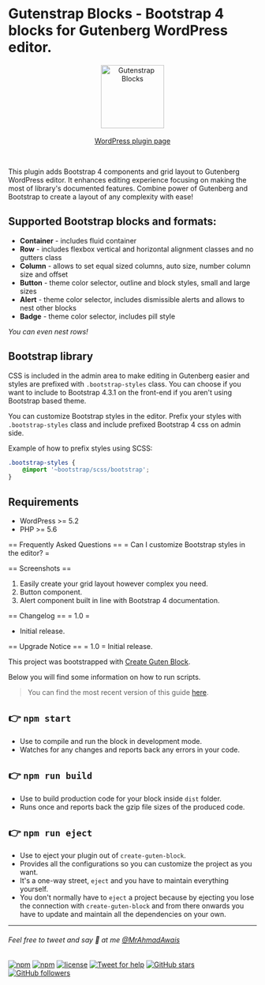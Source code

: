 # Gutenstrap Blocks - Bootstrap 4 blocks for Gutenberg WordPress editor.

<p align="center">
  <img width="128" height="128" src="https://ps.w.org/gutenstrap-blocks/assets/icon.svg" alt="Gutenstrap Blocks">
  <br>
  <br>
  <a href="https://wordpress.org/plugins/gutenstrap-blocks/advanced/">WordPress plugin page</a>
</p>
<br>

This plugin adds Bootstrap 4 components and grid layout to Gutenberg WordPress editor. It enhances editing experience focusing on making the most of library's documented features. Combine power of Gutenberg and Bootstrap to create a layout of any complexity with ease!

## Supported Bootstrap blocks and formats:
* **Container** - includes fluid container
* **Row** - includes flexbox vertical and horizontal alignment classes and no gutters class
* **Column** - allows to set equal sized columns, auto size, number column size and offset
* **Button** - theme color selector, outline and block styles, small and large sizes
* **Alert** - theme color selector, includes dismissible alerts and allows to nest other blocks
* **Badge** - theme color selector, includes pill style

*You can even nest rows!*

## Bootstrap library
CSS is included in the admin area to make editing in Gutenberg easier and styles are prefixed with `.bootstrap-styles` class. You can choose if you want to include to Bootstrap 4.3.1 on the front-end if you aren't using Bootstrap based theme.

You can customize Bootstrap styles in the editor. Prefix your styles with `.bootstrap-styles` class and include prefixed Bootstrap 4 css on admin side.

Example of how to prefix styles using SCSS:
```scss
.bootstrap-styles {
    @import '~bootstrap/scss/bootstrap';
}
```

## Requirements
* WordPress >= 5.2
* PHP >= 5.6

== Frequently Asked Questions ==
= Can I customize Bootstrap styles in the editor? =


== Screenshots ==
1. Easily create your grid layout however complex you need.
2. Button component.
3. Alert component built in line with Bootstrap 4 documentation.

== Changelog ==
= 1.0 =
* Initial release.

== Upgrade Notice ==
= 1.0 =
Initial release.




This project was bootstrapped with [Create Guten Block](https://github.com/ahmadawais/create-guten-block).

Below you will find some information on how to run scripts.

>You can find the most recent version of this guide [here](https://github.com/ahmadawais/create-guten-block).

## 👉  `npm start`
- Use to compile and run the block in development mode.
- Watches for any changes and reports back any errors in your code.

## 👉  `npm run build`
- Use to build production code for your block inside `dist` folder.
- Runs once and reports back the gzip file sizes of the produced code.

## 👉  `npm run eject`
- Use to eject your plugin out of `create-guten-block`.
- Provides all the configurations so you can customize the project as you want.
- It's a one-way street, `eject` and you have to maintain everything yourself.
- You don't normally have to `eject` a project because by ejecting you lose the connection with `create-guten-block` and from there onwards you have to update and maintain all the dependencies on your own.

---

###### Feel free to tweet and say 👋 at me [@MrAhmadAwais](https://twitter.com/mrahmadawais/)

[![npm](https://img.shields.io/npm/v/create-guten-block.svg?style=flat-square)](https://www.npmjs.com/package/create-guten-block) [![npm](https://img.shields.io/npm/dt/create-guten-block.svg?style=flat-square&label=downloads)](https://www.npmjs.com/package/create-guten-block)  [![license](https://img.shields.io/github/license/mashape/apistatus.svg?style=flat-square)](https://github.com/ahmadawais/create-guten-block) [![Tweet for help](https://img.shields.io/twitter/follow/mrahmadawais.svg?style=social&label=Tweet%20@MrAhmadAwais)](https://twitter.com/mrahmadawais/) [![GitHub stars](https://img.shields.io/github/stars/ahmadawais/create-guten-block.svg?style=social&label=Stars)](https://github.com/ahmadawais/create-guten-block/stargazers) [![GitHub followers](https://img.shields.io/github/followers/ahmadawais.svg?style=social&label=Follow)](https://github.com/ahmadawais?tab=followers)
